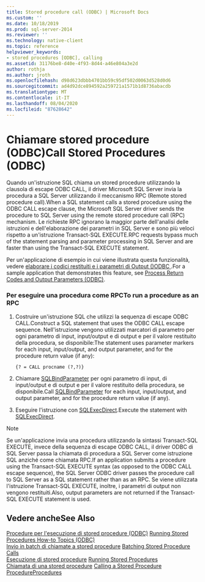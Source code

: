 ```yaml
---
title: Stored procedure call (ODBC) | Microsoft Docs
ms.custom: ''
ms.date: 10/18/2019
ms.prod: sql-server-2014
ms.reviewer: ''
ms.technology: native-client
ms.topic: reference
helpviewer_keywords:
- stored procedures [ODBC], calling
ms.assetid: 31176be8-d40e-4f93-8d44-a46e804a3e2d
author: rothja
ms.author: jroth
ms.openlocfilehash: d98d623dbbb4701bb59c95df502d0063d528d0d6
ms.sourcegitcommit: ad4d92dce894592a259721a1571b1d8736abacdb
ms.translationtype: MT
ms.contentlocale: it-IT
ms.lasthandoff: 08/04/2020
ms.locfileid: "87628642"
---
```

# <a name="call-stored-procedures-odbc"></a><span data-ttu-id="6e806-102">Chiamare stored procedure (ODBC)</span><span class="sxs-lookup"><span data-stu-id="6e806-102">Call Stored Procedures (ODBC)</span></span>
  <span data-ttu-id="6e806-103">Quando un'istruzione SQL chiama un stored procedure utilizzando la clausola di escape ODBC CALL, il driver Microsoft SQL Server invia la procedura a SQL Server utilizzando il meccanismo RPC (Remote stored procedure call).</span><span class="sxs-lookup"><span data-stu-id="6e806-103">When a SQL statement calls a stored procedure using the ODBC CALL escape clause, the Microsoft SQL Server driver sends the procedure to SQL Server using the remote stored procedure call (RPC) mechanism.</span></span> <span data-ttu-id="6e806-104">Le richieste RPC ignorano la maggior parte dell'analisi delle istruzioni e dell'elaborazione dei parametri in SQL Server e sono più veloci rispetto a un'istruzione Transact-SQL EXECUTE.</span><span class="sxs-lookup"><span data-stu-id="6e806-104">RPC requests bypass much of the statement parsing and parameter processing in SQL Server and are faster than using the Transact-SQL EXECUTE statement.</span></span>  
  
 <span data-ttu-id="6e806-105">Per un'applicazione di esempio in cui viene illustrata questa funzionalità, vedere [elaborare i codici restituiti e i parametri di Output &#40;&#41;ODBC ](running-stored-procedures-process-return-codes-and-output-parameters.md).</span><span class="sxs-lookup"><span data-stu-id="6e806-105">For a sample application that demonstrates this feature, see [Process Return Codes and Output Parameters &#40;ODBC&#41;](running-stored-procedures-process-return-codes-and-output-parameters.md).</span></span>  
  
### <a name="to-run-a-procedure-as-an-rpc"></a><span data-ttu-id="6e806-106">Per eseguire una procedura come RPC</span><span class="sxs-lookup"><span data-stu-id="6e806-106">To run a procedure as an RPC</span></span>  
  
1.  <span data-ttu-id="6e806-107">Costruire un'istruzione SQL che utilizzi la sequenza di escape ODBC CALL.</span><span class="sxs-lookup"><span data-stu-id="6e806-107">Construct a SQL statement that uses the ODBC CALL escape sequence.</span></span> <span data-ttu-id="6e806-108">Nell'istruzione vengono utilizzati marcatori di parametro per ogni parametro di input, input/output e di output e per il valore restituito della procedura, se disponibile:</span><span class="sxs-lookup"><span data-stu-id="6e806-108">The statement uses parameter markers for each input, input/output, and output parameter, and for the procedure return value (if any):</span></span>  
  
    ```  
    {? = CALL procname (?,?)}  
    ```  
  
2.  <span data-ttu-id="6e806-109">Chiamare [SQLBindParameter](../native-client-odbc-api/sqlbindparameter.md) per ogni parametro di input, di input/output e di output e per il valore restituito della procedura, se disponibile.</span><span class="sxs-lookup"><span data-stu-id="6e806-109">Call [SQLBindParameter](../native-client-odbc-api/sqlbindparameter.md) for each input, input/output, and output parameter, and for the procedure return value (if any).</span></span>  
  
3.  <span data-ttu-id="6e806-110">Eseguire l'istruzione con [SQLExecDirect](https://go.microsoft.com/fwlink/?LinkId=58399).</span><span class="sxs-lookup"><span data-stu-id="6e806-110">Execute the statement with [SQLExecDirect](https://go.microsoft.com/fwlink/?LinkId=58399).</span></span>  
  
> [!NOTE]  
>  <span data-ttu-id="6e806-111">Se un'applicazione invia una procedura utilizzando la sintassi Transact-SQL EXECUTE, invece della sequenza di escape ODBC CALL, il driver ODBC di SQL Server passa la chiamata di procedura a SQL Server come istruzione SQL anziché come chiamata RPC.</span><span class="sxs-lookup"><span data-stu-id="6e806-111">If an application submits a procedure using the Transact-SQL EXECUTE syntax (as opposed to the ODBC CALL escape sequence), the SQL Server ODBC driver passes the procedure call to SQL Server as a SQL statement rather than as an RPC.</span></span> <span data-ttu-id="6e806-112">Se viene utilizzata l'istruzione Transact-SQL EXECUTE, inoltre, i parametri di output non vengono restituiti.</span><span class="sxs-lookup"><span data-stu-id="6e806-112">Also, output parameters are not returned if the Transact-SQL EXECUTE statement is used.</span></span>  
  
## <a name="see-also"></a><span data-ttu-id="6e806-113">Vedere anche</span><span class="sxs-lookup"><span data-stu-id="6e806-113">See Also</span></span>  
 <span data-ttu-id="6e806-114">[Procedure per l'esecuzione di stored procedure &#40;ODBC&#41;](../../database-engine/dev-guide/running-stored-procedures-how-to-topics-odbc.md) </span><span class="sxs-lookup"><span data-stu-id="6e806-114">[Running Stored Procedures How-to Topics &#40;ODBC&#41;](../../database-engine/dev-guide/running-stored-procedures-how-to-topics-odbc.md) </span></span>  
 <span data-ttu-id="6e806-115">[Invio in batch di chiamate a stored procedure](../native-client-odbc-stored-procedures/batching-stored-procedure-calls.md) </span><span class="sxs-lookup"><span data-stu-id="6e806-115">[Batching Stored Procedure Calls](../native-client-odbc-stored-procedures/batching-stored-procedure-calls.md) </span></span>  
 <span data-ttu-id="6e806-116">[Esecuzione di stored procedure](../native-client-odbc-stored-procedures/running-stored-procedures.md) </span><span class="sxs-lookup"><span data-stu-id="6e806-116">[Running Stored Procedures](../native-client-odbc-stored-procedures/running-stored-procedures.md) </span></span>  
 <span data-ttu-id="6e806-117">[Chiamata di una stored procedure](../native-client-odbc-stored-procedures/calling-a-stored-procedure.md) </span><span class="sxs-lookup"><span data-stu-id="6e806-117">[Calling a Stored Procedure](../native-client-odbc-stored-procedures/calling-a-stored-procedure.md) </span></span>  
 [<span data-ttu-id="6e806-118">Procedure</span><span class="sxs-lookup"><span data-stu-id="6e806-118">Procedures</span></span>](../native-client-odbc-queries/executing-statements/procedures.md)  
  
  
